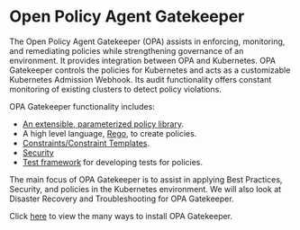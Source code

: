 # Open Policy Agent Gatekeeper

The Open Policy Agent Gatekeeper (OPA) assists in enforcing, monitoring, and remediating policies while strengthening governance of an environment. It provides integration between OPA and Kubernetes.
OPA Gatekeeper controls the policies for Kubernetes and acts as a customizable Kubernetes Admission Webhook. Its audit functionality offers constant monitoring of existing clusters to detect policy violations. 

OPA Gatekeeper functionality includes:

- [An extensible, parameterized policy library]().
- A high level language, [Rego](https://www.openpolicyagent.org/docs/latest/policy-language/), to create policies.
- [Constraints/Constraint Templates]().
- [Security]()  
- [Test framework]() for developing tests for policies.

The main focus of OPA Gatekeeper is to assist in applying Best Practices, Security, and policies in the Kubernetes environment. We will also look at Disaster Recovery and Troubleshooting for OPA Gatekeeper.

Click [here](https://github.com/open-policy-agent/gatekeeper#installation-instructions) to view the many ways to install OPA Gatekeeper. 

